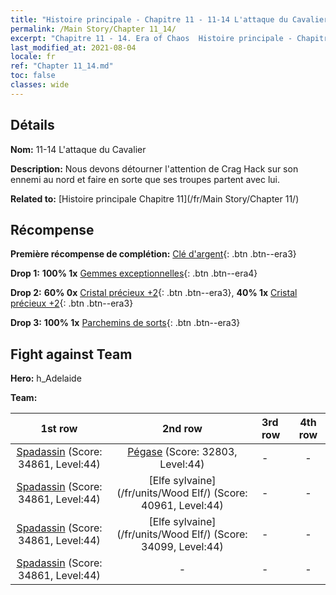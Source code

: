 ```yaml
---
title: "Histoire principale - Chapitre 11 - 11-14 L'attaque du Cavalier"
permalink: /Main Story/Chapter 11_14/
excerpt: "Chapitre 11 - 14. Era of Chaos  Histoire principale - Chapitre 11_14. 11-14 L'attaque du Cavalier"
last_modified_at: 2021-08-04
locale: fr
ref: "Chapter 11_14.md"
toc: false
classes: wide
---
```


## Détails

 **Nom:** 11-14 L'attaque du Cavalier

 **Description:** Nous devons détourner l'attention de Crag Hack sur son ennemi au nord et faire en sorte que ses troupes partent avec lui.

 **Related to:** [Histoire principale Chapitre 11](/fr/Main Story/Chapter 11/)

## Récompense

 **Première récompense de complétion:** [Clé d'argent](/ItemsFR/con_693/){: .btn .btn--era3}

 **Drop 1:** **100% 1x** [Gemmes exceptionnelles](/ItemsFR/mat_37/){: .btn .btn--era4}

 **Drop 2:** **60% 0x** [Cristal précieux +2](/ItemsFR/mat_31/){: .btn .btn--era3}, **40% 1x** [Cristal précieux +2](/ItemsFR/mat_31/){: .btn .btn--era3}

 **Drop 3:** **100% 1x** [Parchemins de sorts](/ItemsFR/con_694/){: .btn .btn--era3}


## Fight against Team
 **Hero:** h_Adelaide

 **Team:**


  | 1st row | 2nd row | 3rd row | 4th row |
  |:----:|:----:|:----|:----:|
  | [Spadassin](/fr/units/Swordsman/) (Score: 34861, Level:44)  | [Pégase](/fr/units/Pegasus/) (Score: 32803, Level:44)  | - | - |
  | [Spadassin](/fr/units/Swordsman/) (Score: 34861, Level:44)  | [Elfe sylvaine](/fr/units/Wood Elf/) (Score: 40961, Level:44)  | - | - |
  | [Spadassin](/fr/units/Swordsman/) (Score: 34861, Level:44)  | [Elfe sylvaine](/fr/units/Wood Elf/) (Score: 34099, Level:44)  | - | - |
  | [Spadassin](/fr/units/Swordsman/) (Score: 34861, Level:44)  | - | - | - |


